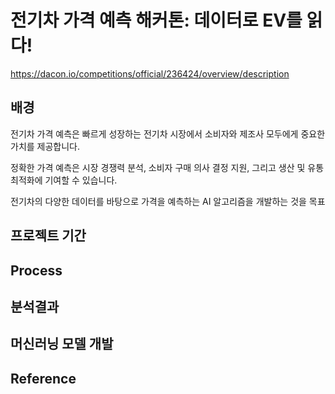 # 전기차 가격 예측 해커톤: 데이터로 EV를 읽다!

https://dacon.io/competitions/official/236424/overview/description

## 배경

전기차 가격 예측은 빠르게 성장하는 전기차 시장에서 소비자와 제조사 모두에게 중요한 가치를 제공합니다.

정확한 가격 예측은 시장 경쟁력 분석, 소비자 구매 의사 결정 지원, 그리고 생산 및 유통 최적화에 기여할 수 있습니다.

전기차의 다양한 데이터를 바탕으로 가격을 예측하는 AI 알고리즘을 개발하는 것을 목표



## 프로젝트 기간

## Process

## 분석결과

## 머신러닝 모델 개발



## Reference
